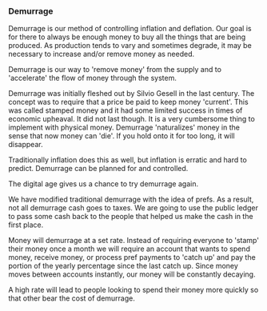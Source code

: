 ### Demurrage


Demurrage is our method of controlling inflation and deflation. Our goal is for there to always be enough money to buy all the things that are being produced. As production tends to vary and sometimes degrade, it may be necessary to increase and/or remove money as needed.



Demurrage is our way to 'remove money' from the supply and to 'accelerate' the flow of money through the system.


Demurrage was initially fleshed out by Silvio Gesell in the last century. The concept was to require that a price be paid to keep money 'current'. This was called stamped money and it had some limited success in times of economic upheaval. It did not last though.  It is a very cumbersome thing to implement with physical money. Demurrage 'naturalizes' money in the sense that now money can 'die'. If you hold onto it for too long, it will disappear.

Traditionally inflation does this as well, but inflation is erratic and hard to predict. Demurrage can be planned for and controlled.

The digital age gives us a chance to try demurrage again.

We have modified traditional demurrage with the idea of prefs. As a result, not all demurrage cash goes to taxes. We are going to use the public ledger to pass some cash back to the people that helped us make the cash in the first place.

Money will demurrage at a set rate. Instead of requiring everyone to 'stamp' their money once a month we will require an account that wants to spend money, receive money, or process pref payments to 'catch up' and pay the portion of the yearly percentage since the last catch up. Since money moves between accounts instantly, our money will be constantly decaying.

A high rate will lead to people looking to spend their money more quickly so that other bear the cost of demurrage.
